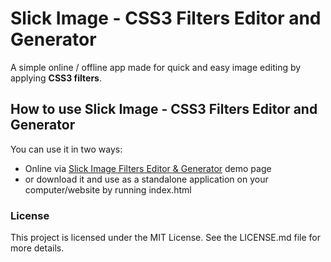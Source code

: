 # Slick Image - CSS3 Filters Editor and Generator

A simple online / offline app made for quick and easy image editing by applying **CSS3 filters**.

## How to use Slick Image - CSS3 Filters Editor and Generator

You can use it in two ways:

* Online via [Slick Image Filters Editor & Generator](https://g5wx.github.io/SlickImage/) demo page
* or download it and use as a standalone application on your computer/website by running index.html

### License

This project is licensed under the MIT License. See the LICENSE.md file for more details.